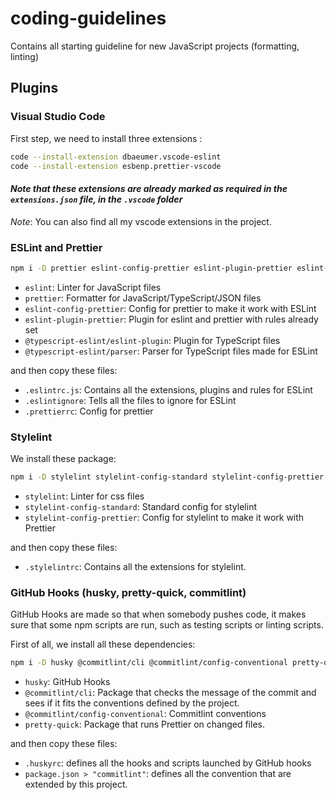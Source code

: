 # coding-guidelines

Contains all starting guideline for new JavaScript projects (formatting, linting)

## Plugins

### Visual Studio Code

First step, we need to install three extensions :

```bash
code --install-extension dbaeumer.vscode-eslint
code --install-extension esbenp.prettier-vscode
```

#### _Note that these extensions are already marked as required in the `extensions.json` file, in the `.vscode` folder_

_Note_: You can also find all my vscode extensions in the project.

### ESLint and Prettier

```bash
npm i -D prettier eslint-config-prettier eslint-plugin-prettier eslint-plugin-jest eslint @typescript-eslint/eslint-plugin @typescript-eslint/parser
```

- `eslint`: Linter for JavaScript files
- `prettier`: Formatter for JavaScript/TypeScript/JSON files
- `eslint-config-prettier`: Config for prettier to make it work with ESLint
- `eslint-plugin-prettier`: Plugin for eslint and prettier with rules already set
- `@typescript-eslint/eslint-plugin`: Plugin for TypeScript files
- `@typescript-eslint/parser`: Parser for TypeScript files made for ESLint

and then copy these files:

- `.eslintrc.js`: Contains all the extensions, plugins and rules for ESLint
- `.eslintignore`: Tells all the files to ignore for ESLint
- `.prettierrc`: Config for prettier

### Stylelint

We install these package:

```bash
npm i -D stylelint stylelint-config-standard stylelint-config-prettier
```

- `stylelint`: Linter for css files
- `stylelint-config-standard`: Standard config for stylelint
- `stylelint-config-prettier`: Config for stylelint to make it work with Prettier

and then copy these files:

- `.stylelintrc`: Contains all the extensions for stylelint.

### GitHub Hooks (husky, pretty-quick, commitlint)

GitHub Hooks are made so that when somebody pushes code, it makes sure that some npm scripts are run, such as testing scripts or linting scripts.

First of all, we install all these dependencies:

```bash
npm i -D husky @commitlint/cli @commitlint/config-conventional pretty-quick
```

- `husky`: GitHub Hooks
- `@commitlint/cli`: Package that checks the message of the commit and sees if it fits the conventions defined by the project.
- `@commitlint/config-conventional`: Commitlint conventions
- `pretty-quick`: Package that runs Prettier on changed files.

and then copy these files:

- `.huskyrc`: defines all the hooks and scripts launched by GitHub hooks
- `package.json > "commitlint"`: defines all the convention that are extended by this project.
